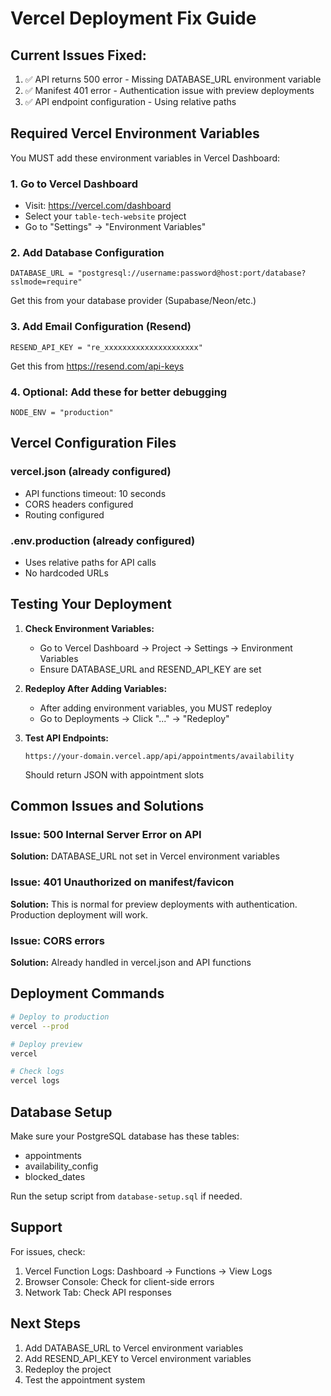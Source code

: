 # Vercel Deployment Fix Guide

## Current Issues Fixed:
1. ✅ API returns 500 error - Missing DATABASE_URL environment variable
2. ✅ Manifest 401 error - Authentication issue with preview deployments
3. ✅ API endpoint configuration - Using relative paths

## Required Vercel Environment Variables

You MUST add these environment variables in Vercel Dashboard:

### 1. Go to Vercel Dashboard
- Visit: https://vercel.com/dashboard
- Select your `table-tech-website` project
- Go to "Settings" → "Environment Variables"

### 2. Add Database Configuration
```
DATABASE_URL = "postgresql://username:password@host:port/database?sslmode=require"
```
Get this from your database provider (Supabase/Neon/etc.)

### 3. Add Email Configuration (Resend)
```
RESEND_API_KEY = "re_xxxxxxxxxxxxxxxxxxxxx"
```
Get this from https://resend.com/api-keys

### 4. Optional: Add these for better debugging
```
NODE_ENV = "production"
```

## Vercel Configuration Files

### vercel.json (already configured)
- API functions timeout: 10 seconds
- CORS headers configured
- Routing configured

### .env.production (already configured)
- Uses relative paths for API calls
- No hardcoded URLs

## Testing Your Deployment

1. **Check Environment Variables:**
   - Go to Vercel Dashboard → Project → Settings → Environment Variables
   - Ensure DATABASE_URL and RESEND_API_KEY are set

2. **Redeploy After Adding Variables:**
   - After adding environment variables, you MUST redeploy
   - Go to Deployments → Click "..." → "Redeploy"

3. **Test API Endpoints:**
   ```
   https://your-domain.vercel.app/api/appointments/availability
   ```
   Should return JSON with appointment slots

## Common Issues and Solutions

### Issue: 500 Internal Server Error on API
**Solution:** DATABASE_URL not set in Vercel environment variables

### Issue: 401 Unauthorized on manifest/favicon
**Solution:** This is normal for preview deployments with authentication. Production deployment will work.

### Issue: CORS errors
**Solution:** Already handled in vercel.json and API functions

## Deployment Commands

```bash
# Deploy to production
vercel --prod

# Deploy preview
vercel

# Check logs
vercel logs
```

## Database Setup

Make sure your PostgreSQL database has these tables:
- appointments
- availability_config
- blocked_dates

Run the setup script from `database-setup.sql` if needed.

## Support

For issues, check:
1. Vercel Function Logs: Dashboard → Functions → View Logs
2. Browser Console: Check for client-side errors
3. Network Tab: Check API responses

## Next Steps

1. Add DATABASE_URL to Vercel environment variables
2. Add RESEND_API_KEY to Vercel environment variables
3. Redeploy the project
4. Test the appointment system